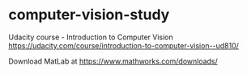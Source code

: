 # computer-vision-study

Udacity course - Introduction to Computer Vision
https://udacity.com/course/introduction-to-computer-vision--ud810/

Download MatLab at https://www.mathworks.com/downloads/
